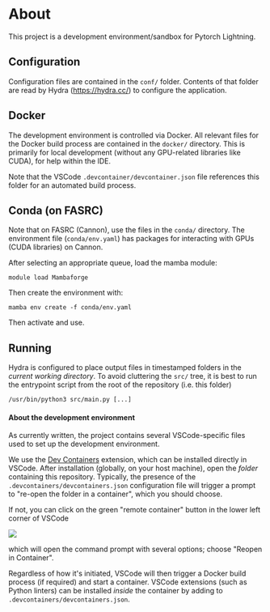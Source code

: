 # About

This project is a development environment/sandbox for Pytorch Lightning.

## Configuration

Configuration files are contained in the `conf/` folder. Contents of that folder are read by Hydra (https://hydra.cc/) to configure the application.

## Docker

The development environment is controlled via Docker. All relevant files for the Docker build process are contained in the `docker/` directory. This is primarily for local development (without any GPU-related libraries like CUDA), for help within the IDE.

Note that the VSCode `.devcontainer/devcontainer.json` file references this folder for an automated build process.

## Conda (on FASRC)

Note that on FASRC (Cannon), use the files in the `conda/` directory. The environment file (`conda/env.yaml`) has packages for interacting with GPUs (CUDA libraries) on Cannon. 

After selecting an appropriate queue, load the mamba module:
```
module load Mambaforge
```
Then create the environment with:
```
mamba env create -f conda/env.yaml
```
Then activate and use.

## Running

Hydra is configured to place output files in timestamped folders in the *current working directory*. To avoid cluttering the `src/` tree, it is best to run the entrypoint script from the root of the repository (i.e. this folder)
```
/usr/bin/python3 src/main.py [...]
```

#### About the development environment

As currently written, the project contains several VSCode-specific files used to set up the development environment. 

We use the [Dev Containers](https://marketplace.visualstudio.com/items?itemName=ms-vscode-remote.remote-containers) extension, which can be installed directly in VSCode. After installation (globally, on your host machine), open the *folder* containing this repository.  Typically, the presence of the `.devcontainers/devcontainers.json` configuration file will trigger a prompt to "re-open the folder in a container", which you should choose. 

If not, you can click on the green "remote container" button in the lower left corner of VSCode

![](https://microsoft.github.io/vscode-remote-release/images/remote-dev-status-bar.png)

which will open the command prompt with several options; choose "Reopen in Container".

Regardless of how it's initiated, VSCode will then trigger a Docker build process (if required) and start a container. VSCode extensions (such as Python linters) can be installed *inside* the container by adding to `.devcontainers/devcontainers.json`.
